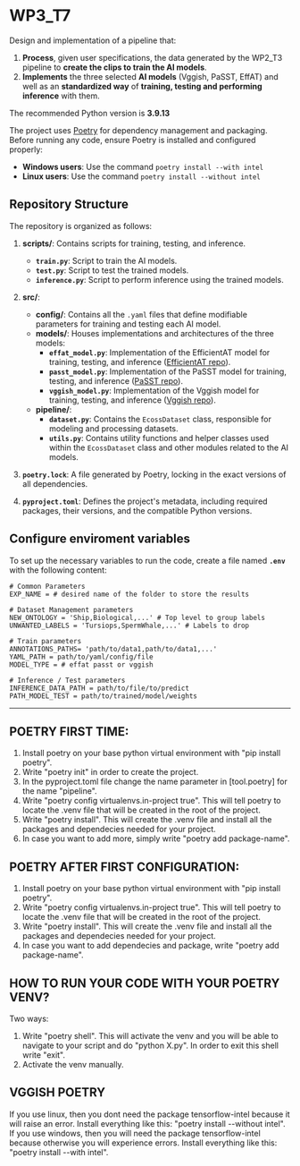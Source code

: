 # WP3_T7
Design and implementation of a pipeline that:
1. **Process**, given user specifications, the data generated by the WP2_T3 pipeline to **create the clips to train the AI models**.
2. **Implements** the three selected **AI models** (Vggish, PaSST, EffAT) and well as an **standardized way** of **training, testing and performing inference** with them.

The recommended Python version is **3.9.13**

The project uses [Poetry](https://python-poetry.org/) for dependency management and packaging. Before running any code, ensure Poetry is installed and configured properly:

- **Windows users**: Use the command `poetry install --with intel`
- **Linux users**: Use the command `poetry install --without intel`

## Repository Structure

The repository is organized as follows:

1. **scripts/**: Contains scripts for training, testing, and inference.
   - **`train.py`**: Script to train the AI models.
   - **`test.py`**: Script to test the trained models.
   - **`inference.py`**: Script to perform inference using the trained models.

2. **src/**:
   - **config/**: Contains all the `.yaml` files that define modifiable parameters for training and testing each AI model.
   - **models/**: Houses implementations and architectures of the three models:
     - **`effat_model.py`**: Implementation of the EfficientAT model for training, testing, and inference ([EfficientAT repo](https://github.com/fschmid56/EfficientAT)).
     - **`passt_model.py`**: Implementation of the PaSST model for training, testing, and inference ([PaSST repo](https://github.com/kkoutini/PaSST)).
     - **`vggish_model.py`**: Implementation of the Vggish model for training, testing, and inference ([Vggish repo](https://github.com/tensorflow/models/blob/master/research/audioset/vggish)).
   - **pipeline/**:
     - **`dataset.py`**: Contains the `EcossDataset` class, responsible for modeling and processing datasets.
     - **`utils.py`**: Contains utility functions and helper classes used within the `EcossDataset` class and other modules related to the AI models.

3. **`poetry.lock`**: A file generated by Poetry, locking in the exact versions of all dependencies.

4. **`pyproject.toml`**: Defines the project's metadata, including required packages, their versions, and the compatible Python versions.

## Configure enviroment variables

To set up the necessary variables to run the code, create a file named **`.env`** with the following content:
```
# Common Parameters
EXP_NAME = # desired name of the folder to store the results

# Dataset Management parameters
NEW_ONTOLOGY = 'Ship,Biological,...' # Top level to group labels
UNWANTED_LABELS = 'Tursiops,SpermWhale,...' # Labels to drop

# Train parameters
ANNOTATIONS_PATHS= 'path/to/data1,path/to/data1,...'
YAML_PATH = path/to/yaml/config/file
MODEL_TYPE = # effat passt or vggish

# Inference / Test parameters
INFERENCE_DATA_PATH = path/to/file/to/predict
PATH_MODEL_TEST = path/to/trained/model/weights

```
--------------------------------------------------------------



## POETRY FIRST TIME:
1. Install poetry on your base python virtual environment with "pip install poetry".
2. Write "poetry init" in order to create the project.
3. In the pyproject.toml file change the name parameter in [tool.poetry] for the name "pipeline".
4. Write "poetry config virtualenvs.in-project true". This will tell poetry to locate the .venv file that will be created in the root of the project.
5. Write "poetry install". This will create the .venv file and install all the packages and dependecies needed for your project.
6. In case you want to add more, simply write "poetry add package-name".

## POETRY AFTER FIRST CONFIGURATION:
1. Install poetry on your base python virtual environment with "pip install poetry".
2. Write "poetry config virtualenvs.in-project true". This will tell poetry to locate the .venv file that will be created in the root of the project.
3. Write "poetry install". This will create the .venv file and install all the packages and dependecies needed for your project.
4. In case you want to add dependecies and package, write "poetry add package-name".

## HOW TO RUN YOUR CODE WITH YOUR POETRY VENV?
Two ways:
1. Write "poetry shell". This will activate the venv and you will be able to navigate to your script and do "python X.py". In order to exit this shell write "exit".
2. Activate the venv manually.


## VGGISH POETRY
If you use linux, then you dont need the package tensorflow-intel because it will raise an error. Install everything like this: "poetry install --without intel".
If you use windows, then you will need the package tensorflow-intel because otherwise you will experience errors. Install everything like this: "poetry install --with intel".
